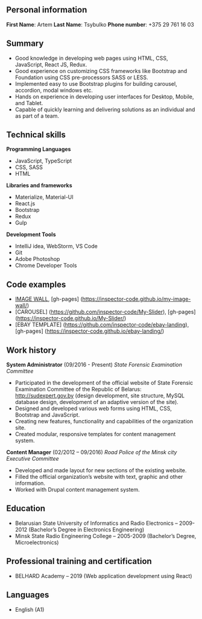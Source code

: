 ## Personal information

**First Name**: Artem
**Last Name**: Tsybulko
**Phone number**: +375 29 761 16 03

## Summary

+ Good knowledge in developing web pages using HTML, CSS, JavaScript, React JS, Redux.
+ Good experience on customizing CSS frameworks like Bootstrap and Foundation using CSS 
pre-processors SASS or LESS.
+ Implemented easy to use Bootstrap plugins for building carousel, accordion, modal windows etc.
+ Hands on experience in developing user interfaces for Desktop, Mobile, and Tablet.
+ Capable of quickly learning and delivering solutions as an individual and as part of a team.

## Technical skills

**Programming Languages**
+ JavaScript, TypeScript
+ CSS, SASS
+ HTML

**Libraries and frameworks**
+ Materialize, Material-UI
+ React.js
+ Bootstrap
+ Redux
+ Gulp

**Development Tools**
+ IntelliJ idea, WebStorm, VS Code
+ Git
+ Adobe Photoshop
+ Chrome Developer Tools

## Code examples

+ [IMAGE WALL](https://github.com/inspector-code/my-image-wall), [gh-pages] (https://inspector-code.github.io/my-image-wall/)
+ [CAROUSEL] (https://github.com/inspector-code/My-Slider), [gh-pages] (https://inspector-code.github.io/My-Slider/)
+ [EBAY TEMPLATE] (https://github.com/inspector-code/ebay-landing), [gh-pages] (https://inspector-code.github.io/ebay-landing/)

## Work history

**System Administrator** (09/2016 - Present)
*State Forensic Examination Committee*
+ Participated in the development of the official website of State Forensic Examination Committee of the Republic of Belarus: http://sudexpert.gov.by (design development, site structure, MySQL database design, development of an adaptive version of the site).
+ Designed and developed various web forms using HTML, CSS, Bootstrap and JavaScript.
+ Creating new features, functionality and capabilities of the organization site.
+ Created modular, responsive templates for content management system.

**Content Manager** (02/2012 – 09/2016)
*Road Police of the Minsk city Executive Committee*
+ Developed and made layout for new sections of the existing website.
+ Filled the official organization’s website with text, graphic and other information.
+ Worked with Drupal content management system.

## Education

+ Belarusian State University of Informatics and Radio Electronics – 2009-2012 (Bachelor’s Degree in Electronics Engineering)
+ Minsk State Radio Engineering College – 2005-2009 (Bachelor’s Degree, Microelectronics)

## Professional training and certification

+ BELHARD Academy – 2019 (Web application development using React)

## Languages

+ English (A1)








